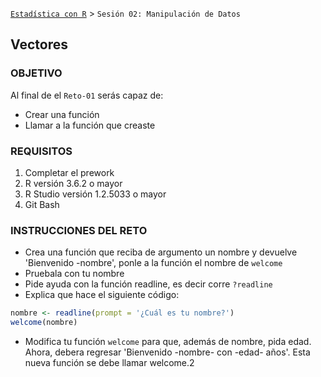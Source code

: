  
 [`Estadística con R`](../Readme.md) > `Sesión 02: Manipulación de Datos` 

## Vectores

### OBJETIVO

Al final de el `Reto-01` serás capaz de:
- Crear una función
- Llamar a la función que creaste

### REQUISITOS

1. Completar el prework
2. R versión 3.6.2 o mayor
3. R Studio versión 1.2.5033 o mayor 
4. Git Bash

### INSTRUCCIONES DEL RETO

- Crea una función que reciba de argumento un nombre y devuelve 'Bienvenido -nombre', ponle a la función el nombre de `welcome` 
- Pruebala con tu nombre
- Pide ayuda con la función readline, es decir corre `?readline`
- Explica que hace el siguiente código:
```r
nombre <- readline(prompt = '¿Cuál es tu nombre?')
welcome(nombre)
```
- Modifica tu función `welcome` para que, además de nombre, pida edad. Ahora, debera regresar 'Bienvenido -nombre- con -edad- años'. Esta nueva función se debe llamar welcome.2